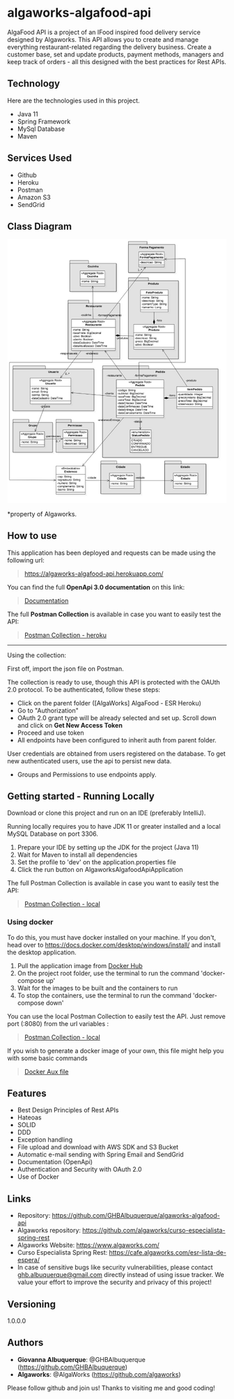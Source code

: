 # algaworks-algafood-api

AlgaFood API is a project of an IFood inspired food delivery service designed by Algaworks. This API allows you to create and manage everything restaurant-related regarding the delivery business. Create a customer base, set and update products, payment methods, managers and keep track of orders - all this designed with the best practices for Rest APIs. 

## Technology

Here are the technologies used in this project.

* Java 11
* Spring Framework
* MySql Database
* Maven

## Services Used

* Github
* Heroku
* Postman
* Amazon S3
* SendGrid

## Class Diagram
![Diagrama de Classes](https://github.com/GHBAlbuquerque/algaworks-algafood-api/blob/main/src/main/resources/auxiliar/diagrama-de-classes-de-dominio.jpg)

*property of Algaworks.

## How to use

This application has been deployed and requests can be made using the following url:
> https://algaworks-algafood-api.herokuapp.com/

You can find the full **OpenApi 3.0 documentation** on this link:
> [Documentation](https://algaworks-algafood-api.herokuapp.com/swagger-ui/index.html)

The full **Postman Collection** is available in case you want to easily test the API: 

> [Postman Collection - heroku](https://github.com/GHBAlbuquerque/algaworks-algafood-api/blob/main/src/main/resources/postman/%5BAlgaWorks%5D%20AlgaFood%20-%20ESR%20Heroku.postman_collection.json)

------------------

Using the collection:

First off, import the json file on Postman. 

The collection is ready to use, though this API is protected with the OAUth 2.0 protocol. To be authenticated, follow these steps:

* Click on the parent folder ([AlgaWorks] AlgaFood - ESR Heroku)
* Go to "Authorization"
* OAuth 2.0 grant type will be already selected and set up. Scroll down and click on **Get New Access Token**
* Proceed and use token
* All endpoints have been configured to inherit auth from parent folder.

User credentials are obtained from users registered on the database. To get new authenticated users, use the api to persist new data. 


- Groups and Permissions to use endpoints apply.



## Getting started - Running Locally

Download or clone this project and run on an IDE (preferably IntelliJ).

Running locally requires you to have JDK 11 or greater installed and a local MySQL Database on port 3306.

1. Prepare your IDE by setting up the JDK for the project (Java 11)
2. Wait for Maven to install all dependencies
3. Set the profile to 'dev' on the application.properties file
4. Click the run button on AlgaworksAlgafoodApiApplication

The full Postman Collection is available in case you want to easily test the API:

> [Postman Collection - local](https://github.com/GHBAlbuquerque/algaworks-algafood-api/blob/main/src/main/resources/postman/%5BAlgaWorks%5D%20AlgaFood%20-%20ESR.postman_collection.json)

### Using docker

To do this, you must have docker installed on your machine. If you don't, head over to https://docs.docker.com/desktop/windows/install/ and install the desktop application.

1. Pull the application image from [Docker Hub](https://hub.docker.com/layers/ghbalbuquerque/algafood-api-ghba/latest/images/sha256:d700da54759acd6a91e99899e8c76343d78bfa4a86dc4f4786b7baa67c5fb7c4)
2. On the project root folder, use the terminal to run the command 'docker-compose up'
3. Wait for the images to be built and the containers to run
4. To stop the containers, use the terminal to run the command 'docker-compose down'

You can use the local Postman Collection to easily test the API. Just remove port (:8080) from the url variables :

> [Postman Collection - local](https://github.com/GHBAlbuquerque/algaworks-algafood-api/blob/main/src/main/resources/postman/%5BAlgaWorks%5D%20AlgaFood%20-%20ESR.postman_collection.json)

If you wish to generate a docker image of your own, this file might help you with some basic commands
> [Docker Aux file](https://github.com/GHBAlbuquerque/algaworks-algafood-api/blob/main/src/main/resources/auxiliar/docker_commands.txt)


## Features

- Best Design Principles of Rest APIs
- Hateoas
- SOLID
- DDD
- Exception handling
- File upload and download with AWS SDK and S3 Bucket
- Automatic e-mail sending with Spring Email and SendGrid
- Documentation (OpenApi)
- Authentication and Security with OAuth 2.0
- Use of Docker


## Links

- Repository: https://github.com/GHBAlbuquerque/algaworks-algafood-api
- Algaworks repository: https://github.com/algaworks/curso-especialista-spring-rest
- Algaworks Website: https://www.algaworks.com/
- Curso Especialista Spring Rest: https://cafe.algaworks.com/esr-lista-de-espera/
- In case of sensitive bugs like security vulnerabilities, please contact
ghb.albuquerque@gmail.com directly instead of using issue tracker. We value your effort
to improve the security and privacy of this project!


## Versioning

1.0.0.0


## Authors

* **Giovanna Albuquerque**: @GHBAlbuquerque (https://github.com/GHBAlbuquerque)
* **Algaworks**: @AlgaWorks (https://github.com/algaworks)

Please follow github and join us!
Thanks to visiting me and good coding!
